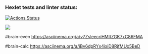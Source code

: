 ### Hexlet tests and linter status:
[![Actions Status](https://github.com/DanilSQEP/python-project-49/workflows/hexlet-check/badge.svg)](https://github.com/DanilSQEP/python-project-49/actions)

<a href="https://codeclimate.com/github/DanilSQEP/python-project-49/maintainability"><img src="https://api.codeclimate.com/v1/badges/78d6f2501e335359e7ff/maintainability" /></a>

#brain-even
https://asciinema.org/a/v7ZsleecriHMItZGK7xC86FMA

#brain-calc
https://asciinema.org/a/iBv6dpRYx4ixiD8RjfMUx5BeD
